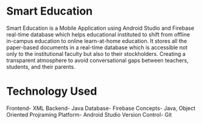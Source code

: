 # Smart Education
Smart Education is a Mobile Application using Android Studio and Firebase real-time database which helps educational instituted to shift from offline in-campus education to online learn-at-home education. It stores all the paper-based documents in a real-time database which is accessible not only to the institutional faculty but also to their stockholders. Creating a transparent atmosphere to avoid conversational gaps between teachers, students, and their parents.
# Technology Used 
Frontend- XML
Backend- Java
Database- Firebase
Concepts- Java, Object Oriented Projraming
Platform- Android Studio
Version Control- Git
